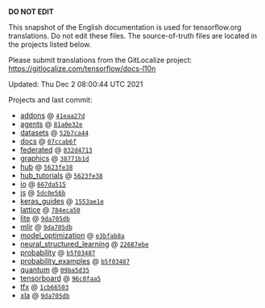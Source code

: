 __DO NOT EDIT__

This snapshot of the English documentation is used for tensorflow.org
translations. Do not edit these files. The source-of-truth files are located in
the projects listed below.

Please submit translations from the GitLocalize project: https://gitlocalize.com/tensorflow/docs-l10n

Updated: Thu Dec  2 08:00:44 UTC 2021

Projects and last commit:

- [addons](https://github.com/tensorflow/addons/tree/master/docs) @ <a href='https://github.com/tensorflow/addons/commit/41eaa27d49025c02bfe9520d5e63e1f01a782ddf'><code>41eaa27d</code></a>
- [agents](https://github.com/tensorflow/agents/tree/master/docs) @ <a href='https://github.com/tensorflow/agents/commit/81a0e32e838630d39a2fefa4fc78fc2cf0548be5'><code>81a0e32e</code></a>
- [datasets](https://github.com/tensorflow/datasets/tree/master/docs) @ <a href='https://github.com/tensorflow/datasets/commit/52b7ca447a78f0d193c0f5a0eebc918ed4f61331'><code>52b7ca44</code></a>
- [docs](https://github.com/tensorflow/docs/tree/master/site/en) @ <a href='https://github.com/tensorflow/docs/commit/07ccab6f9a8d3322b5122e5884c055db3a0ac040'><code>07ccab6f</code></a>
- [federated](https://github.com/tensorflow/federated/tree/main/docs) @ <a href='https://github.com/tensorflow/federated/commit/032d4713d453dfd4adcfd0695109d7a8cc2e9fa8'><code>032d4713</code></a>
- [graphics](https://github.com/tensorflow/graphics/tree/master/tensorflow_graphics/g3doc) @ <a href='https://github.com/tensorflow/graphics/commit/38771b1dd1f1190e2780a1c9fb75a6d6b3f35257'><code>38771b1d</code></a>
- [hub](https://github.com/tensorflow/hub/tree/master/docs) @ <a href='https://github.com/tensorflow/hub/commit/5623fe3877387c007cf2abf59c97918a97c7e674'><code>5623fe38</code></a>
- [hub_tutorials](https://github.com/tensorflow/hub/tree/master/examples/colab) @ <a href='https://github.com/tensorflow/hub/commit/5623fe3877387c007cf2abf59c97918a97c7e674'><code>5623fe38</code></a>
- [io](https://github.com/tensorflow/io/tree/master/docs) @ <a href='https://github.com/tensorflow/io/commit/667da515b77c7e7b7266d82540b4d5278936d65c'><code>667da515</code></a>
- [js](https://github.com/tensorflow/tfjs-website/tree/master/docs) @ <a href='https://github.com/tensorflow/tfjs-website/commit/5dc0e56b49ce2138479de36c315ca0e81671ff94'><code>5dc0e56b</code></a>
- [keras_guides](https://github.com/tensorflow/docs/tree/snapshot-keras/site/en/guide/keras) @ <a href='https://github.com/tensorflow/docs/commit/1553ae1e4a149be71703e2ee60173b3d1e0e8c00'><code>1553ae1e</code></a>
- [lattice](https://github.com/tensorflow/lattice/tree/master/docs) @ <a href='https://github.com/tensorflow/lattice/commit/784eca50cbdfedf39f183cc7d298c9fe376b69c0'><code>784eca50</code></a>
- [lite](https://github.com/tensorflow/tensorflow/tree/master/tensorflow/lite/g3doc) @ <a href='https://github.com/tensorflow/tensorflow/commit/9da705db8882a2a321482e9f8f021521c3a3e78e'><code>9da705db</code></a>
- [mlir](https://github.com/tensorflow/tensorflow/tree/master/tensorflow/compiler/mlir/g3doc) @ <a href='https://github.com/tensorflow/tensorflow/commit/9da705db8882a2a321482e9f8f021521c3a3e78e'><code>9da705db</code></a>
- [model_optimization](https://github.com/tensorflow/model-optimization/tree/master/tensorflow_model_optimization/g3doc) @ <a href='https://github.com/tensorflow/model-optimization/commit/e3bfab8a29eb3609bf3cdca3d9fce94a29aa7fab'><code>e3bfab8a</code></a>
- [neural_structured_learning](https://github.com/tensorflow/neural-structured-learning/tree/master/g3doc) @ <a href='https://github.com/tensorflow/neural-structured-learning/commit/22687ebe125307d1c79a540c48a2c24d66aa8414'><code>22687ebe</code></a>
- [probability](https://github.com/tensorflow/probability/tree/main/tensorflow_probability/g3doc) @ <a href='https://github.com/tensorflow/probability/commit/b5f0348750a1d41625dce27c115d720886b343ee'><code>b5f03487</code></a>
- [probability_examples](https://github.com/tensorflow/probability/tree/main/tensorflow_probability/examples/jupyter_notebooks) @ <a href='https://github.com/tensorflow/probability/commit/b5f0348750a1d41625dce27c115d720886b343ee'><code>b5f03487</code></a>
- [quantum](https://github.com/tensorflow/quantum/tree/master/docs) @ <a href='https://github.com/tensorflow/quantum/commit/09ba5d35b082d8229458522471a0c1ca8b77198d'><code>09ba5d35</code></a>
- [tensorboard](https://github.com/tensorflow/tensorboard/tree/master/docs) @ <a href='https://github.com/tensorflow/tensorboard/commit/96c8faa582cf27e8f0ed70dc1e97104692b01e29'><code>96c8faa5</code></a>
- [tfx](https://github.com/tensorflow/tfx/tree/master/docs) @ <a href='https://github.com/tensorflow/tfx/commit/1cb6650362e1be64fb6a99ac30ef617af31ebe52'><code>1cb66503</code></a>
- [xla](https://github.com/tensorflow/tensorflow/tree/master/tensorflow/compiler/xla/g3doc) @ <a href='https://github.com/tensorflow/tensorflow/commit/9da705db8882a2a321482e9f8f021521c3a3e78e'><code>9da705db</code></a>

